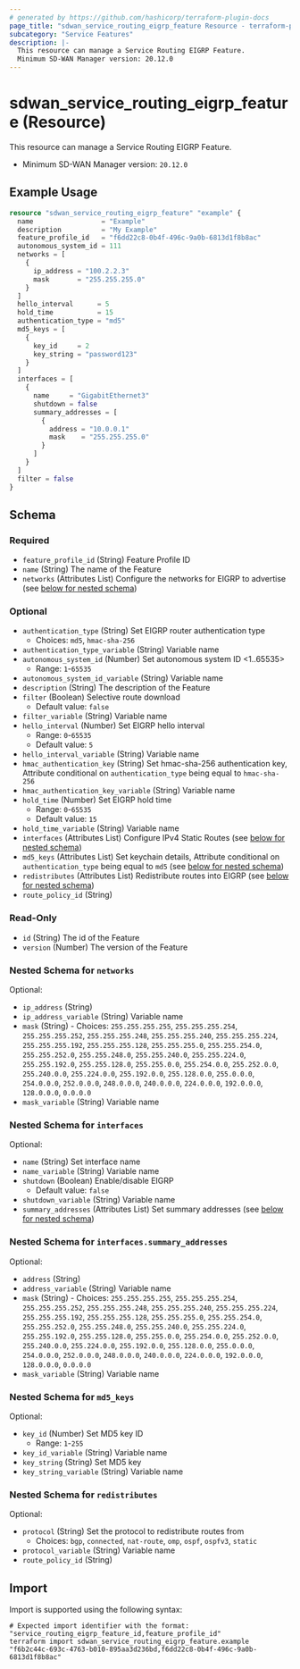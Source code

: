 ```yaml
---
# generated by https://github.com/hashicorp/terraform-plugin-docs
page_title: "sdwan_service_routing_eigrp_feature Resource - terraform-provider-sdwan"
subcategory: "Service Features"
description: |-
  This resource can manage a Service Routing EIGRP Feature.
  Minimum SD-WAN Manager version: 20.12.0
---
```


# sdwan_service_routing_eigrp_feature (Resource)

This resource can manage a Service Routing EIGRP Feature.
  - Minimum SD-WAN Manager version: `20.12.0`

## Example Usage

```terraform
resource "sdwan_service_routing_eigrp_feature" "example" {
  name                 = "Example"
  description          = "My Example"
  feature_profile_id   = "f6dd22c8-0b4f-496c-9a0b-6813d1f8b8ac"
  autonomous_system_id = 111
  networks = [
    {
      ip_address = "100.2.2.3"
      mask       = "255.255.255.0"
    }
  ]
  hello_interval      = 5
  hold_time           = 15
  authentication_type = "md5"
  md5_keys = [
    {
      key_id     = 2
      key_string = "password123"
    }
  ]
  interfaces = [
    {
      name     = "GigabitEthernet3"
      shutdown = false
      summary_addresses = [
        {
          address = "10.0.0.1"
          mask    = "255.255.255.0"
        }
      ]
    }
  ]
  filter = false
}
```

<!-- schema generated by tfplugindocs -->
## Schema

### Required

- `feature_profile_id` (String) Feature Profile ID
- `name` (String) The name of the Feature
- `networks` (Attributes List) Configure the networks for EIGRP to advertise (see [below for nested schema](#nestedatt--networks))

### Optional

- `authentication_type` (String) Set EIGRP router authentication type
  - Choices: `md5`, `hmac-sha-256`
- `authentication_type_variable` (String) Variable name
- `autonomous_system_id` (Number) Set autonomous system ID <1..65535>
  - Range: `1`-`65535`
- `autonomous_system_id_variable` (String) Variable name
- `description` (String) The description of the Feature
- `filter` (Boolean) Selective route download
  - Default value: `false`
- `filter_variable` (String) Variable name
- `hello_interval` (Number) Set EIGRP hello interval
  - Range: `0`-`65535`
  - Default value: `5`
- `hello_interval_variable` (String) Variable name
- `hmac_authentication_key` (String) Set hmac-sha-256 authentication key, Attribute conditional on `authentication_type` being equal to `hmac-sha-256`
- `hmac_authentication_key_variable` (String) Variable name
- `hold_time` (Number) Set EIGRP hold time
  - Range: `0`-`65535`
  - Default value: `15`
- `hold_time_variable` (String) Variable name
- `interfaces` (Attributes List) Configure IPv4 Static Routes (see [below for nested schema](#nestedatt--interfaces))
- `md5_keys` (Attributes List) Set keychain details, Attribute conditional on `authentication_type` being equal to `md5` (see [below for nested schema](#nestedatt--md5_keys))
- `redistributes` (Attributes List) Redistribute routes into EIGRP (see [below for nested schema](#nestedatt--redistributes))
- `route_policy_id` (String)

### Read-Only

- `id` (String) The id of the Feature
- `version` (Number) The version of the Feature

<a id="nestedatt--networks"></a>
### Nested Schema for `networks`

Optional:

- `ip_address` (String)
- `ip_address_variable` (String) Variable name
- `mask` (String) - Choices: `255.255.255.255`, `255.255.255.254`, `255.255.255.252`, `255.255.255.248`, `255.255.255.240`, `255.255.255.224`, `255.255.255.192`, `255.255.255.128`, `255.255.255.0`, `255.255.254.0`, `255.255.252.0`, `255.255.248.0`, `255.255.240.0`, `255.255.224.0`, `255.255.192.0`, `255.255.128.0`, `255.255.0.0`, `255.254.0.0`, `255.252.0.0`, `255.240.0.0`, `255.224.0.0`, `255.192.0.0`, `255.128.0.0`, `255.0.0.0`, `254.0.0.0`, `252.0.0.0`, `248.0.0.0`, `240.0.0.0`, `224.0.0.0`, `192.0.0.0`, `128.0.0.0`, `0.0.0.0`
- `mask_variable` (String) Variable name


<a id="nestedatt--interfaces"></a>
### Nested Schema for `interfaces`

Optional:

- `name` (String) Set interface name
- `name_variable` (String) Variable name
- `shutdown` (Boolean) Enable/disable EIGRP
  - Default value: `false`
- `shutdown_variable` (String) Variable name
- `summary_addresses` (Attributes List) Set summary addresses (see [below for nested schema](#nestedatt--interfaces--summary_addresses))

<a id="nestedatt--interfaces--summary_addresses"></a>
### Nested Schema for `interfaces.summary_addresses`

Optional:

- `address` (String)
- `address_variable` (String) Variable name
- `mask` (String) - Choices: `255.255.255.255`, `255.255.255.254`, `255.255.255.252`, `255.255.255.248`, `255.255.255.240`, `255.255.255.224`, `255.255.255.192`, `255.255.255.128`, `255.255.255.0`, `255.255.254.0`, `255.255.252.0`, `255.255.248.0`, `255.255.240.0`, `255.255.224.0`, `255.255.192.0`, `255.255.128.0`, `255.255.0.0`, `255.254.0.0`, `255.252.0.0`, `255.240.0.0`, `255.224.0.0`, `255.192.0.0`, `255.128.0.0`, `255.0.0.0`, `254.0.0.0`, `252.0.0.0`, `248.0.0.0`, `240.0.0.0`, `224.0.0.0`, `192.0.0.0`, `128.0.0.0`, `0.0.0.0`
- `mask_variable` (String) Variable name



<a id="nestedatt--md5_keys"></a>
### Nested Schema for `md5_keys`

Optional:

- `key_id` (Number) Set MD5 key ID
  - Range: `1`-`255`
- `key_id_variable` (String) Variable name
- `key_string` (String) Set MD5 key
- `key_string_variable` (String) Variable name


<a id="nestedatt--redistributes"></a>
### Nested Schema for `redistributes`

Optional:

- `protocol` (String) Set the protocol to redistribute routes from
  - Choices: `bgp`, `connected`, `nat-route`, `omp`, `ospf`, `ospfv3`, `static`
- `protocol_variable` (String) Variable name
- `route_policy_id` (String)

## Import

Import is supported using the following syntax:

```shell
# Expected import identifier with the format: "service_routing_eigrp_feature_id,feature_profile_id"
terraform import sdwan_service_routing_eigrp_feature.example "f6b2c44c-693c-4763-b010-895aa3d236bd,f6dd22c8-0b4f-496c-9a0b-6813d1f8b8ac"
```
